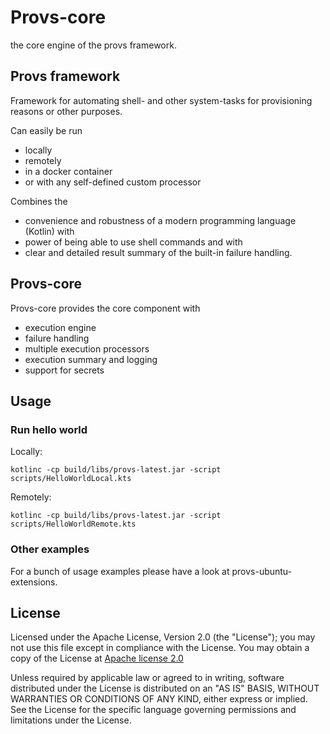 # Provs-core

the core engine of the provs framework.

## Provs framework

Framework for automating shell- and other system-tasks for provisioning reasons or other purposes.

Can easily be run

* locally
* remotely
* in a docker container
* or with any self-defined custom processor

Combines the 
* convenience and robustness of a modern programming language (Kotlin) with 
* power of being able to use shell commands and with 
* clear and detailed result summary of the built-in failure handling. 

## Provs-core

Provs-core provides the core component with
* execution engine
* failure handling
* multiple execution processors
* execution summary and logging
* support for secrets

## Usage

### Run hello world
Locally:

`kotlinc -cp build/libs/provs-latest.jar -script scripts/HelloWorldLocal.kts`

Remotely:

`kotlinc -cp build/libs/provs-latest.jar -script scripts/HelloWorldRemote.kts`

### Other examples
For a bunch of usage examples please have a look at provs-ubuntu-extensions.

## License

Licensed under the Apache License, Version 2.0 (the "License"); you may not use this file except in compliance with the License. 
You may obtain a copy of the License at 
[Apache license 2.0](http://www.apache.org/licenses/LICENSE-2.0)

Unless required by applicable law or agreed to in writing, software distributed under the License 
is distributed on an "AS IS" BASIS, WITHOUT WARRANTIES OR CONDITIONS OF ANY KIND, either express or implied. 
See the License for the specific language governing permissions and limitations under the License.
